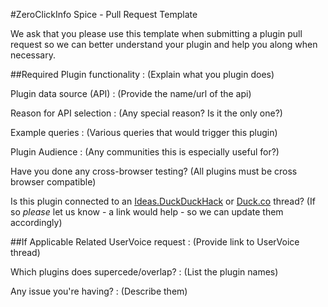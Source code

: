 #ZeroClickInfo Spice - Pull Request Template

We ask that you please use this template when submitting a plugin pull request so we can better understand your plugin and help you along when necessary.

##Required
Plugin functionality :
(Explain what you plugin does)

Plugin data source (API) :
(Provide the name/url of the api)

Reason for API selection :
(Any special reason? Is it the only one?)

Example queries :
(Various queries that would trigger this plugin)

Plugin Audience :
(Any communities this is especially useful for?)

Have you done any cross-browser testing?
(All plugins must be cross browser compatible)

Is this plugin connected to an [Ideas.DuckDuckHack](https://duckduckhack.uservoice.com/forums/5168-ideas-for-duckduckgo-instant-answer-plugins) or [Duck.co](http://duck.co/) thread?
(If so *please* let us know - a link would help - so we can update them accordingly)


##If Applicable
Related UserVoice request :
(Provide link to UserVoice thread)

Which plugins does supercede/overlap? :
(List the plugin names) 

Any issue you're having? :
(Describe them)
